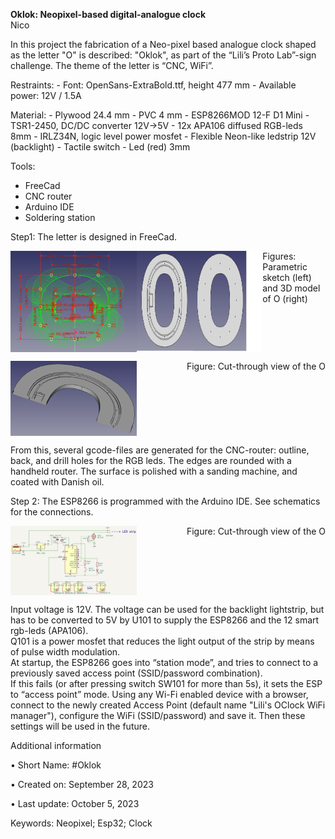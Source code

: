 <b>Oklok: Neopixel-based digital-analogue clock</b><br>
Nico
<p></p>
In this project the fabrication of a Neo-pixel based analogue clock shaped as the letter "O" is described: "Oklok", as part of the “Lili’s Proto Lab”-sign challenge. The theme of the letter is “CNC, WiFi”.
<p></p>
Restraints:
- Font: OpenSans-ExtraBold.ttf, height 477 mm
- Available power: 12V / 1.5A
<p></p>
Material:
- Plywood 24.4 mm 
- PVC 4 mm
- ESP8266MOD 12-F D1 Mini
- TSR1-2450, DC/DC converter 12V->5V
- 12x APA106 diffused RGB-leds 8mm
- IRLZ34N, logic level power mosfet
- Flexible Neon-like ledstrip 12V (backlight) 
- Tactile switch
- Led (red) 3mm
 
Tools:
- FreeCad
- CNC router
- Arduino IDE
- Soldering station

Step1:
The letter is designed in FreeCad.
 
<div style="display: flex; justify-content: space-between;">
  <img src="../pictures/8-param.png" alt="Image 1" style="width: 40%;"/>
  <img src="../pictures/8-design.png" alt="Image 1" style="width: 40%;"/>
  <br><figcaption>Figures: Parametric sketch (left) and 3D model of O (right)<figcaption>
</div>
<p></p>
<div style="display: flex; justify-content: space-between;">
  <img src="../pictures/8-cut_through.png" alt="Image 1" style="width: 40%;"/>
  <br><figcaption>Figure: Cut-through view of the O<figcaption>
</div>
<p></p>
From this, several gcode-files are generated for the CNC-router: outline, back, and drill holes for the RGB leds.
The edges are rounded with a handheld router.
The surface is polished with a sanding machine, and coated with Danish oil.
 
Step 2:
The ESP8266 is programmed with the Arduino IDE.
See schematics for the connections.

<div style="display: flex; justify-content: space-between;">
  <img src="../pictures/8-electronic diagram.jpg" alt="Image 1" style="width: 40%;"/>
  <br><figcaption>Figure: Cut-through view of the O<figcaption>
</div>

<p></p>
Input voltage is 12V.
The voltage can be used for the backlight lightstrip, but has to be converted to 5V by U101 to supply the ESP8266 and the 12 smart rgb-leds (APA106).<br>
Q101 is a power mosfet that reduces the light output of the strip by means of pulse width modulation.<br>
At startup, the ESP8266 goes into “station mode”, and tries to connect to a previously saved access point (SSID/password combination).<br>
If this fails (or after pressing switch SW101 for more than 5s), it sets the ESP to “access point” mode. Using any Wi-Fi enabled device with a browser, connect to the newly created Access Point (default name "Lili's OClock WiFi manager"), configure the WiFi (SSID/password) and save it. Then these settings will be used in the future.
<p/></p>
	  
Additional information<br>
	<p>• Short Name: #Oklok</p>
	<p>• Created on: September 28, 2023</p>
	<p>• Last update: October 5, 2023</p>
<p>Keywords: Neopixel; Esp32; Clock</p>
